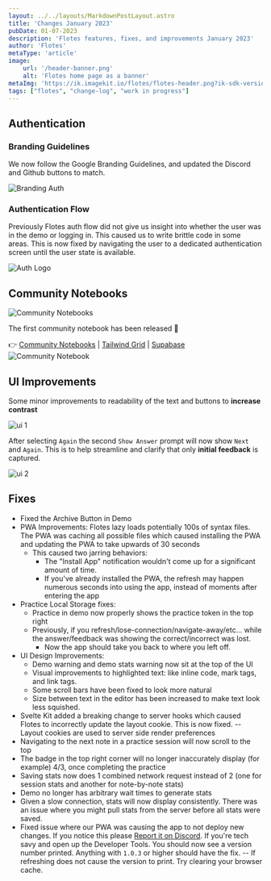 ```yaml
---
layout: ../../layouts/MarkdownPostLayout.astro
title: 'Changes January 2023'
pubDate: 01-07-2023
description: 'Flotes features, fixes, and improvements January 2023'
author: 'Flotes'
metaType: 'article'
image:
    url: '/header-banner.png' 
    alt: 'Flotes home page as a banner'
metaImg: 'https://ik.imagekit.io/flotes/flotes-header.png?ik-sdk-version=javascript-1.4.3&updatedAt=1674667619507'   
tags: ["flotes", "change-log", "work in progress"]
---
```


## Authentication

### Branding Guidelines

We now follow the Google Branding Guidelines, and updated the Discord and Github buttons to match.

![Branding Auth](/branding-auth.png)

### Authentication Flow

Previously Flotes auth flow did not give us insight into whether the user was in the demo or logging in.
This caused us to write brittle code in some areas. This is now fixed by navigating the user to a dedicated authentication screen until the user state is available.

![Auth Logo](/auth-logo.png)

## Community Notebooks

![Community Notebooks](/community-1.png)

The first community notebook has been released 🥳

👉 [Community Notebooks](https://flotes.app/home/community) | [Tailwind Grid](https://flotes.app/home/community/tailwind-css-grid) | [Supabase](https://flotes.app/home/community/supabase-basics)
![Community Notebook](/community-tw.png)


## UI Improvements

Some minor improvements to readability of the text and buttons to **increase contrast**

![ui 1](/ui-1.png)

After selecting `Again` the second `Show Answer` prompt will now show `Next` and `Again`. This is to help streamline and clarify that only **initial feedback** is captured.

![ui 2](/ui-2.png)


## Fixes
- Fixed the Archive Button in Demo
- PWA Improvements: Flotes lazy loads potentially 100s of syntax files. The PWA was caching all possible files which caused installing the PWA and updating the PWA to take upwards of 30 seconds
  - This caused two jarring behaviors:
    - The "Install App" notification wouldn't come up for a significant amount of time.
    - If you've already installed the PWA, the refresh may happen numerous seconds into using the app, instead of moments after entering the app 
- Practice Local Storage fixes:
  - Practice in demo now properly shows the practice token in the top right
  - Previously, if you refresh/lose-connection/navigate-away/etc... while the answer/feedback was showing the correct/incorrect was lost.
    - Now the app should take you back to where you left off.
- UI Design Improvements:
  - Demo warning and demo stats warning now sit at the top of the UI
  - Visual improvements to highlighted text: like inline code, mark tags, and link tags.
  - Some scroll bars have been fixed to look more natural
  - Size between text in the editor has been increased to make text look less squished.
- Svelte Kit added a breaking change to server hooks which caused Flotes to incorrectly update the layout cookie. This is now fixed. -- Layout cookies are used to server side render preferences
- Navigating to the next note in a practice session will now scroll to the top
- The badge in the top right corner will no longer inaccurately display (for example) 4/3, once completing the practice
- Saving stats now does 1 combined network request instead of 2 (one for session stats and another for note-by-note stats)
- Demo no longer has arbitrary wait times to generate stats
- Given a slow connection, stats will now display consistently. There was an issue where you might pull stats from the server before all stats were saved.
- Fixed issue where our PWA was causing the app to not deploy new changes. If you notice this please [Report it on Discord](https://discord.gg/4KBRYjC7D9). If you're tech savy and open up the Developer Tools. You should now see a version number printed. Anything with `1.0.3` or higher should have the fix. -- If refreshing does not cause the version to print. Try clearing your browser cache.
